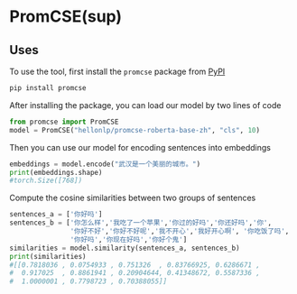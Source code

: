 # PromCSE(sup)

## Uses
To use the tool, first install the `promcse` package from [PyPI](https://pypi.org/project/promcse/)
```bash
pip install promcse
```

After installing the package, you can load our model by two lines of code
```python
from promcse import PromCSE
model = PromCSE("hellonlp/promcse-roberta-base-zh", "cls", 10)
```

Then you can use our model for encoding sentences into embeddings
```python
embeddings = model.encode("武汉是一个美丽的城市。")
print(embeddings.shape)
#torch.Size([768])
```

Compute the cosine similarities between two groups of sentences
```python
sentences_a = ['你好吗']
sentences_b = ['你怎么样','我吃了一个苹果','你过的好吗','你还好吗','你',
               '你好不好','你好不好呢','我不开心','我好开心啊', '你吃饭了吗',
               '你好吗','你现在好吗','你好个鬼']
similarities = model.similarity(sentences_a, sentences_b)
print(similarities)
#[[0.7818036 , 0.0754933 , 0.751326  , 0.83766925, 0.6286671 ,
#  0.917025  , 0.8861941 , 0.20904644, 0.41348672, 0.5587336 ,
#  1.0000001 , 0.7798723 , 0.70388055]]
